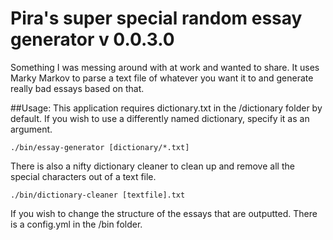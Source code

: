 # Pira's super special random essay generator v 0.0.3.0
Something I was messing around with at work and wanted to share. It uses Marky Markov to parse a text file of whatever you want it to and generate really bad essays based on that.

##Usage:
This application requires dictionary.txt in the /dictionary folder by default. If you wish to use a differently named dictionary, specify it as an argument.

``` 
./bin/essay-generator [dictionary/*.txt]
```

There is also a nifty dictionary cleaner to clean up and remove all the special characters out of a text file. 

```
./bin/dictionary-cleaner [textfile].txt
```

If you wish to change the structure of the essays that are outputted. There is a config.yml in the /bin folder.